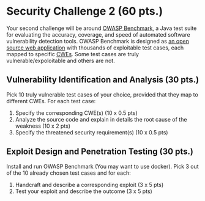 # Security Challenge 2 (60 pts.)

Your second challenge will be around [OWASP Benchmark](https://owasp.org/www-project-benchmark/), a Java test suite for evaluating the accuracy, coverage, and speed of automated software vulnerability detection tools. OWASP Benchmark is designed as [an open source web application](https://github.com/OWASP/Benchmark) with thousands of exploitable test cases, each mapped to specific [CWEs](https://cwe.mitre.org/). Some test cases are truly vulnerable/expoloitable and others are not.

## Vulnerability Identification and Analysis (30 pts.)
Pick 10 truly vulnerable test cases of your choice, provided that they map to different CWEs. For each test case:
1. Specify the corresponding CWE(s) (10 x 0.5 pts)
2. Analyze the source code and explain in details the root cause of the weakness (10 x 2 pts)
3. Specify the threatened security requirement(s) (10 x 0.5 pts)

## Exploit Design and Penetration Testing (30 pts.)
Install and run OWASP Benchmark (You may want to use docker). Pick 3 out of the 10 already chosen test cases and for each:
1. Handcraft and describe a corresponding exploit (3 x 5 pts)
2. Test your exploit and describe the outcome (3 x 5 pts)
